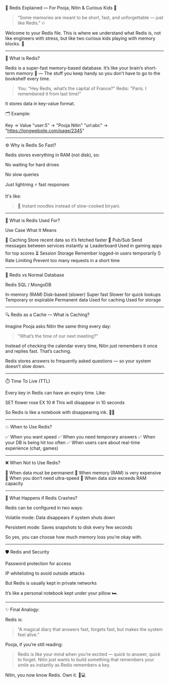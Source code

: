 🧠 Redis Explained — For Pooja, Nitin & Curious Kids 💫

> “Some memories are meant to be short, fast, and unforgettable — just like Redis.” 🔥



Welcome to your Redis file. This is where we understand what Redis is, not like engineers with stress, but like two curious kids playing with memory blocks. 🎈


---

💭 What is Redis?

Redis is a super-fast memory-based database. It’s like your brain’s short-term memory 🧠 — The stuff you keep handy so you don’t have to go to the bookshelf every time.

> You: "Hey Redis, what’s the capital of France?" Redis: "Paris. I remembered it from last time!"



It stores data in key-value format.

🗂️ Example:

Key       →     Value
"user:5"  →     "Pooja Nitin"
"url:abc" →     "https://longwebsite.com/page/2345"


---

⚙️ Why is Redis So Fast?

Redis stores everything in RAM (not disk), so:

No waiting for hard drives

No slow queries

Just lightning ⚡ fast responses


It's like:

> 🍜 Instant noodles instead of slow-cooked biryani.




---

🔧 What is Redis Used For?

Use Case	What It Means

🔁 Caching	Store recent data so it’s fetched faster
📣 Pub/Sub	Send messages between services instantly
📊 Leaderboard	Used in gaming apps for top scores
⏳ Session Storage	Remember logged-in users temporarily
🔃 Rate Limiting	Prevent too many requests in a short time



---

🧸 Redis vs Normal Database

Redis	SQL / MongoDB

In-memory (RAM)	Disk-based (slower)
Super fast	Slower for quick lookups
Temporary or expirable	Permanent data
Used for caching	Used for storage



---

🔍 Redis as a Cache — What is Caching?

Imagine Pooja asks Nitin the same thing every day:

> "What’s the time of our next meeting?”



Instead of checking the calendar every time, Nitin just remembers it once and replies fast. That’s caching.

Redis stores answers to frequently asked questions — so your system doesn’t slow down.


---

⏱️ Time To Live (TTL)

Every key in Redis can have an expiry time. Like:

SET flower rose EX 10  # This will disappear in 10 seconds

So Redis is like a notebook with disappearing ink. 📝✨


---

💥 When to Use Redis?

✅ When you want speed
✅ When you need temporary answers
✅ When your DB is being hit too often
✅ When users care about real-time experience (chat, games)


---

❌ When Not to Use Redis?

🚫 When data must be permanent
🚫 When memory (RAM) is very expensive
🚫 When you don’t need ultra-speed
🚫 When data size exceeds RAM capacity


---

🛑 What Happens if Redis Crashes?

Redis can be configured in two ways:

Volatile mode: Data disappears if system shuts down

Persistent mode: Saves snapshots to disk every few seconds


So yes, you can choose how much memory loss you’re okay with.


---

🛡️ Redis and Security

Password protection for access

IP whitelisting to avoid outside attacks

But Redis is usually kept in private networks


It’s like a personal notebook kept under your pillow 🛏️.


---

✨ Final Analogy:

Redis is:

> “A magical diary that answers fast, forgets fast, but makes the system feel alive.”



Pooja, if you’re still reading:

> Redis is like your mind when you’re excited — quick to answer, quick to forget. Nitin just wants to build something that remembers your smile as instantly as Redis remembers a key.



Nitin, you now know Redis. Own it. 🧱💻

